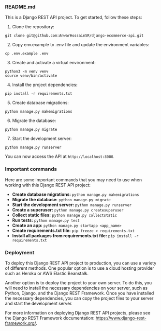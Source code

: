 ### README.md

This is a Django REST API project. To get started, follow these steps:

1. Clone the repository:

```
git clone git@github.com:AnwarHossainSR/django-ecommerce-api.git
```

2. Copy env.example to .env file and update the environment variables:

```
cp .env.example .env

```

3. Create and activate a virtual environment:

```
python3 -m venv venv
source venv/bin/activate
```

4. Install the project dependencies:

```
pip install -r requirements.txt
```

5. Create database migrations:

```
python manage.py makemigrations
```

6. Migrate the database:

```
python manage.py migrate
```

7. Start the development server:

```
python manage.py runserver
```

You can now access the API at `http://localhost:8000`.

### Important commands

Here are some important commands that you may need to use when working with this Django REST API project:

- **Create database migrations:** `python manage.py makemigrations`
- **Migrate the database:** `python manage.py migrate`
- **Start the development server:** `python manage.py runserver`
- **Create a superuser:** `python manage.py createsuperuser`
- **Collect static files:** `python manage.py collectstatic`
- **Run tests:** `python manage.py test`
- **Create an app:** `python manage.py startapp <app_name>`
- **Create requirements.txt file:** `pip freeze > requirements.txt`
- **Install all packages from requirements.txt file:** `pip install -r requirements.txt`

### Deployment

To deploy this Django REST API project to production, you can use a variety of different methods. One popular option is to use a cloud hosting provider such as Heroku or AWS Elastic Beanstalk.

Another option is to deploy the project to your own server. To do this, you will need to install the necessary dependencies on your server, such as Python, Django, and the Django REST Framework. Once you have installed the necessary dependencies, you can copy the project files to your server and start the development server.

For more information on deploying Django REST API projects, please see the Django REST Framework documentation: https://www.django-rest-framework.org/.
